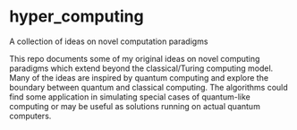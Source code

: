 # hyper_computing
A collection of ideas on novel computation paradigms

This repo documents some of my original ideas on novel computing paradigms which extend beyond the classical/Turing computing model. Many of the ideas are inspired by quantum computing and explore the boundary between quantum and classical computing.
The algorithms could find some application in simulating special cases of quantum-like computing or may be useful as solutions
running on actual quantum computers.

